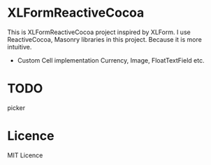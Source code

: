 # XLFormReactiveCocoa
This is XLFormReactiveCocoa project inspired by XLForm.
I use ReactiveCocoa, Masonry libraries in this project. Because it is more intuitive.

- Custom Cell implementation
Currency, Image, FloatTextField etc.

# TODO
picker

# Licence
MIT Licence
